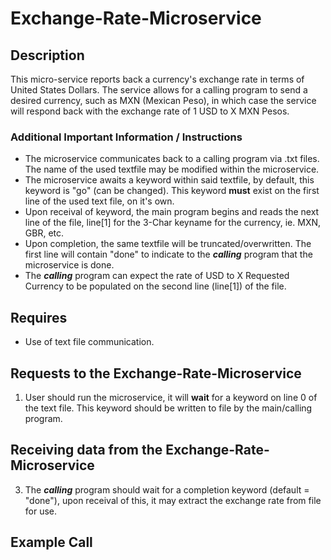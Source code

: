 # Exchange-Rate-Microservice
## Description
This micro-service reports back a currency's exchange rate in terms of United States Dollars. The service allows for a calling program to send a desired currency, such as MXN (Mexican Peso), in which case the service will respond back with the exchange rate of 1 USD to X MXN Pesos. 
### Additional Important Information / Instructions
- The microservice communicates back to a calling program via .txt files. The name of the used textfile may be modified within the microservice.
- The microservice awaits a keyword within said textfile, by default, this keyword is "go" (can be changed). This keyword **must** exist on the first line of the used text file, on it's own. 
- Upon receival of keyword, the main program begins and reads the next line of the file, line[1] for the 3-Char keyname for the currency, ie. MXN, GBR, etc.
- Upon completion, the same textfile will be truncated/overwritten. The first line will contain "done" to indicate to the ***calling*** program that the microservice is done.
- The ***calling*** program can expect the rate of USD to X Requested Currency to be populated on the second line (line[1]) of the file. 
## Requires
- Use of text file communication. 
## Requests to the Exchange-Rate-Microservice
  1. User should run the microservice, it will **wait** for a keyword on line 0 of the text file. This keyword should be written to file by the main/calling program.
## Receiving data from the Exchange-Rate-Microservice 
  3. The ***calling*** program should wait for a completion keyword (default = "done"), upon receival of this, it may extract the exchange rate from file for use.
## Example Call 
